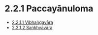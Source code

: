 

# 2.2.1 Paccayānuloma

* [2.2.1.1 Vibhaṅgavāra](2.2.1/2.2.1.1.md)
* [2.2.1.2 Saṅkhyāvāra](2.2.1/2.2.1.2.md)




